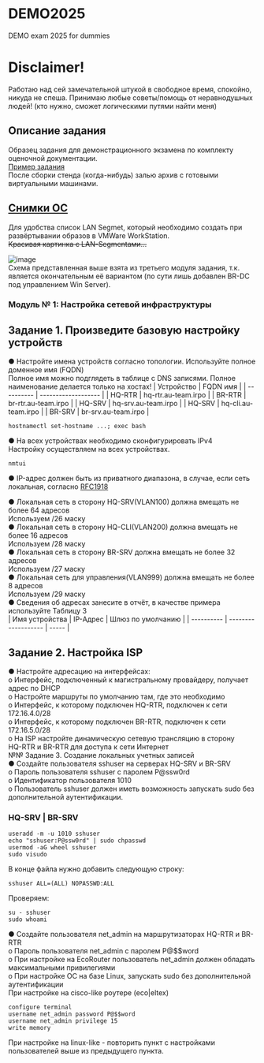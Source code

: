 # DEMO2025  
DEMO exam 2025 for dummies  
# Disclaimer!  
Работаю над сей замечательной штукой в свободное время, спокойно, никуда не спеша. Принимаю любые советы/помощь от неравнодушных людей! (кто нужно, сможет логическими путями найти меня)  

## Описание задания   
Образец задания для демонстрационного экзамена по комплекту оценочной документации.  
[Пример задания](----)  
После сборки стенда (когда-нибудь) залью архив с готовыми виртуальными машинами.  
## [Снимки ОС](----)   
Для удобства список LAN Segmet, который необходимо создать при развёртывании образов в VMWare WorkStation.  
~~Красивая картинка с LAN-Segmentами...~~

![image](https://github.com/user-attachments/assets/495fe314-c30a-45e5-bda4-547840211dd4)  
Схема представленная выше взята из третьего модуля задания, т.к. является окончательным её вариантом (по сути лишь добавлен BR-DC под управлением Win Server).  

### Модуль № 1: Настройка сетевой инфраструктуры  
## Задание 1.  Произведите базовую настройку устройств

● Настройте имена устройств согласно топологии. Используйте полное доменное имя (FQDN)  
Полное имя можно подглядеть в таблице с DNS записями. Полное наименование делается только на хостах!
| Устройство | FQDN имя            |
| ---------- | ------------------- |
| HQ-RTR     | hq-rtr.au-team.irpo |
| BR-RTR     | br-rtr.au-team.irpo |
| HQ-SRV     | hq-srv.au-team.irpo |
| HQ-SRV     | hq-cli.au-team.irpo |
| BR-SRV     | br-srv.au-team.irpo |

```
hostnamectl set-hostname ...; exec bash
```
● На всех устройствах необходимо сконфигурировать IPv4  
Настройку осуществляем на всех устройствах.
```
nmtui
```
● IP-адрес должен быть из приватного диапазона, в случае, если сеть локальная, согласно [RFC1918](https://ru.wikipedia.org/wiki/%D0%A7%D0%B0%D1%81%D1%82%D0%BD%D1%8B%D0%B9_IP-%D0%B0%D0%B4%D1%80%D0%B5%D1%81)  

● Локальная сеть в сторону HQ-SRV(VLAN100) должна вмещать не более 64 адресов  
Используем /26 маску  
● Локальная сеть в сторону HQ-CLI(VLAN200) должна вмещать не более 16 адресов  
Используем /28 маску   
● Локальная сеть в сторону BR-SRV должна вмещать не более 32 адресов  
Используем /27 маску  
● Локальная сеть для управления(VLAN999) должна вмещать не более 8 адресов  
Используем /29 маску  
● Сведения об адресах занесите в отчёт, в качестве примера используйте Таблицу 3  
| Имя устройства | IP-Адрес              | Шлюз по умолчанию   |
| ---------- | ------------------- | ----- |  

## Задание 2. Настройка ISP  
● Настройте адресацию на интерфейсах:  
o Интерфейс, подключенный к магистральному провайдеру, получает адрес по DHCP  
o Настройте маршруты по умолчанию там, где это необходимо  
o Интерфейс, к которому подключен HQ-RTR, подключен к сети  
172.16.4.0/28  
o Интерфейс, к которому подключен BR-RTR, подключен к сети  
172.16.5.0/28  
o На ISP настройте динамическую сетевую трансляцию в сторону  
HQ-RTR и BR-RTR для доступа к сети Интернет  
№№ Задание 3. Создание локальных учетных записей  
● Создайте пользователя sshuser на серверах HQ-SRV и BR-SRV  
o Пароль пользователя sshuser с паролем P@ssw0rd  
o Идентификатор пользователя 1010  
o Пользователь sshuser должен иметь возможность запускать sudo без дополнительной аутентификации.  
### HQ-SRV | BR-SRV  
```
useradd -m -u 1010 sshuser
echo "sshuser:P@ssw0rd" | sudo chpasswd
usermod -aG wheel sshuser
sudo visudo
```
В конце файла нужно добавить следующую строку:  
```
sshuser ALL=(ALL) NOPASSWD:ALL
```
Проверяем:  
```
su - sshuser
sudo whoami
```  
● Создайте пользователя net_admin на маршрутизаторах HQ-RTR и BR-RTR  
o Пароль пользователя net_admin с паролем P@$$word  
o При настройке на EcoRouter пользователь net_admin должен обладать максимальными привилегиями  
o При настройке ОС на базе Linux, запускать sudo без дополнительной аутентификации  
При настройке на cisco-like роутере (eco|eltex)
```
configure terminal
username net_admin password P@$$word
username net_admin privilege 15
write memory
```
При настройке на linux-like - повторить пункт с настройками пользователей выше из предыдущего пункта.  
